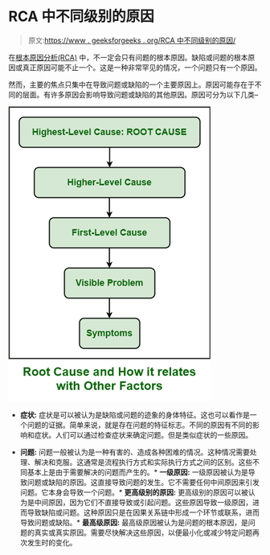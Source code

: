 # RCA 中不同级别的原因

> 原文:[https://www . geeksforgeeks . org/RCA 中不同级别的原因/](https://www.geeksforgeeks.org/different-levels-of-causes-in-rca/)

在[根本原因分析(RCA)](https://www.geeksforgeeks.org/basic-principle-of-root-cause-analysis/) 中，不一定会只有问题的根本原因。缺陷或问题的根本原因或真正原因可能不止一个。这是一种非常罕见的情况，一个问题只有一个原因。

然而，主要的焦点只集中在导致问题或缺陷的一个主要原因上。原因可能存在于不同的层面。有许多原因会影响导致问题或缺陷的其他原因。原因可分为以下几类–

[![](img/1ee912d970811993f4113c540b2ce268.png)](https://media.geeksforgeeks.org/wp-content/uploads/20200920110416/eettttttttt.png) 

*   **症状:**
    症状是可以被认为是缺陷或问题的迹象的身体特征。这也可以看作是一个问题的证据。简单来说，就是存在问题的特征标志。不同的原因有不同的影响和症状。人们可以通过检查症状来确定问题。但是类似症状的一些原因。

*   **问题:**
    问题一般被认为是一种有害的、造成各种困难的情况。这种情况需要处理、解决和克服。这通常是流程执行方式和实际执行方式之间的区别。这些不同基本上是由于需要解决的问题而产生的。*   **一级原因:**
    一级原因被认为是导致问题或缺陷的原因。这直接导致问题的发生。它不需要任何中间原因来引发问题。它本身会导致一个问题。*   **更高级别的原因:**
    更高级别的原因可以被认为是中间原因，因为它们不直接导致或引起问题。这些原因导致一级原因，进而导致缺陷或问题。这种原因只是在因果关系链中形成一个环节或联系，进而导致问题或缺陷。*   **最高级原因:**
    最高级原因被认为是问题的根本原因，是问题的真实或真实原因。需要尽快解决这些原因，以便最小化或减少特定问题再次发生时的变化。